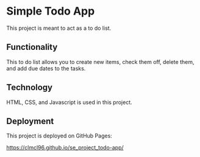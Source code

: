 # Simple Todo App

This project is meant to act as a to do list.

## Functionality

This to do list allows you to create new items, check them off, delete them, and add due dates to the tasks.

## Technology

HTML, CSS, and Javascript is used in this project.

## Deployment

This project is deployed on GitHub Pages:

https://clmcl96.github.io/se_project_todo-app/
